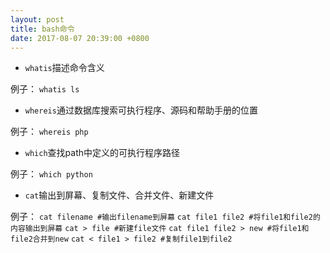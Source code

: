 ```yaml
---
layout: post
title: bash命令
date: 2017-08-07 20:39:00 +0800
---
```


- `whatis`描述命令含义

例子：
`whatis ls`

- `whereis`通过数据库搜索可执行程序、源码和帮助手册的位置

例子：
`whereis php`

- `which`查找path中定义的可执行程序路径

例子：
`which python`

- `cat`输出到屏幕、复制文件、合并文件、新建文件

例子：
`cat filename #输出filename到屏幕`
`cat file1 file2 #将file1和file2的内容输出到屏幕`
`cat > file #新建file文件`
`cat file1 file2 > new #将file1和file2合并到new`
`cat < file1 > file2 #复制file1到file2`
